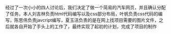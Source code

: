 经过了一次小小的四人讨论后，我们决定了做一个简易的汽车网页，并且确认分配了任务，本人刘吉林负责html代码编写以及css部分布局，叶帆负责css代码的编写，陈思伟负责javcript编写，夏玉洁负责的是在网上找项目需要的图片文件，之后就各自开始了手头上的工作了，最终实现了起初的计划，完成了项目的制作
